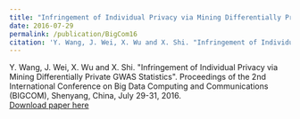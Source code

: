 ```yaml
---
title: "Infringement of Individual Privacy via Mining Differentially Private GWAS Statistics"
date: 2016-07-29
permalink: /publication/BigCom16
citation: 'Y. Wang, J. Wei, X. Wu and X. Shi. "Infringement of Individual Privacy via Mining Differentially Private GWAS Statistics".  Proceedings of the 2nd International Conference on Big Data Computing and Communications (BIGCOM), Shenyang, China, July 29-31, 2016.'
---
```


Y. Wang, J. Wei, X. Wu and X. Shi. "Infringement of Individual Privacy via Mining Differentially Private GWAS Statistics". Proceedings of the 2nd International Conference on Big Data Computing and Communications (BIGCOM), Shenyang, China, July 29-31, 2016. <br>
[Download paper here](http://vwangyue.github.io/files/BigCom16.pdf)
